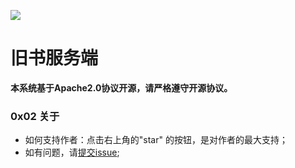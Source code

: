 ![](https://img.shields.io/badge/License-Apache%202-yellow.svg)
# 旧书服务端


**本系统基于Apache2.0协议开源，请严格遵守开源协议。**





### 0x02 关于

- 如何支持作者：点击右上角的"star" 的按钮，是对作者的最大支持；
- 如有问题，请[提交issue](https://github.com/imu-yangyuan/oldbook/issues/new);